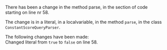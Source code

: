 There has been a change in the method parse, in the section of code starting on line nr 58.
  
The change is in a literal, in a localvariable, in the method ```parse```, in the class ```ConstantScoreQueryParser```.
  
The following changes have been made:  
Changed literal from ```true``` to ```false``` on line 58.  
